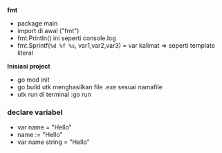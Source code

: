 **fmt**
- package main
- import di awal ("fmt")
- fmt.Println() ini seperti console.log
- fmt.Sprintf(`%d %f %s`, var1,var2,var3) = var kalimat => seperti template literal

**Inisiasi project**
- go mod init <namafile>
- go build utk menghasilkan file .exe sesuai namafile
- utk run di terminal :go run <namafile>

### declare variabel
- var name = "Hello"
- name := "Hello"
- var name string = "Hello"

### 